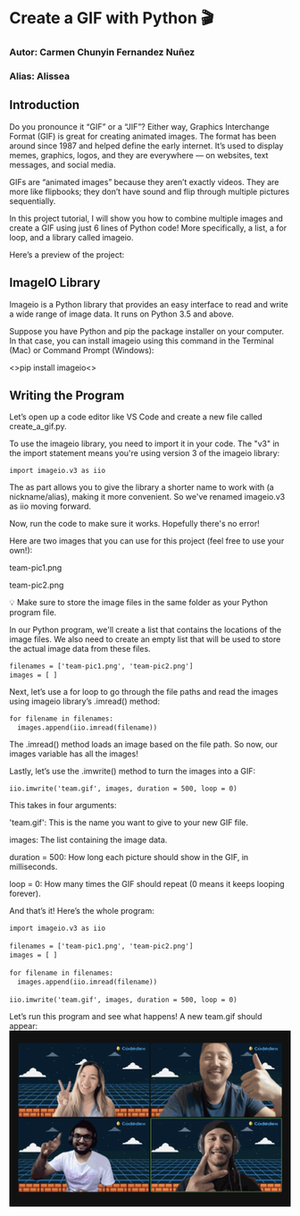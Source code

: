 # Create a GIF with Python 🎬
### Autor: Carmen Chunyin Fernandez Nuñez
### Alias: Alissea

## Introduction
Do you pronounce it “GIF” or a “JIF”? Either way, Graphics Interchange Format (GIF) is great for creating animated images. The format has been around since 1987 and helped define the early internet. It’s used to display memes, graphics, logos, and they are everywhere — on websites, text messages, and social media.

GIFs are “animated images” because they aren’t exactly videos. They are more like flipbooks; they don’t have sound and flip through multiple pictures sequentially.

In this project tutorial, I will show you how to combine multiple images and create a GIF using just 6 lines of Python code! More specifically, a list, a for loop, and a library called imageio.

Here’s a preview of the project:

## ImageIO Library
Imageio is a Python library that provides an easy interface to read and write a wide range of image data. It runs on Python 3.5 and above.

Suppose you have Python and pip the package installer on your computer. In that case, you can install imageio using this command in the Terminal (Mac) or Command Prompt (Windows):

<>pip install imageio<>

## Writing the Program
Let’s open up a code editor like VS Code and create a new file called create_a_gif.py.

To use the imageio library, you need to import it in your code. The "v3" in the import statement means you're using version 3 of the imageio library:
```
import imageio.v3 as iio
```

The as part allows you to give the library a shorter name to work with (a nickname/alias), making it more convenient. So we've renamed imageio.v3 as iio moving forward.

Now, run the code to make sure it works. Hopefully there's no error!

Here are two images that you can use for this project (feel free to use your own!):

team-pic1.png

team-pic2.png

💡 Make sure to store the image files in the same folder as your Python program file.

In our Python program, we'll create a list that contains the locations of the image files. We also need to create an empty list that will be used to store the actual image data from these files.
```
filenames = ['team-pic1.png', 'team-pic2.png']
images = [ ]
```

Next, let’s use a for loop to go through the file paths and read the images using imageio library’s .imread() method:
```
for filename in filenames:
  images.append(iio.imread(filename))
```
The .imread() method loads an image based on the file path. So now, our images variable has all the images!

Lastly, let’s use the .imwrite() method to turn the images into a GIF:
```
iio.imwrite('team.gif', images, duration = 500, loop = 0)
```
This takes in four arguments:

'team.gif': This is the name you want to give to your new GIF file.

images: The list containing the image data.

duration = 500: How long each picture should show in the GIF, in milliseconds.

loop = 0: How many times the GIF should repeat (0 means it keeps looping forever).

And that’s it! Here’s the whole program:
```
import imageio.v3 as iio

filenames = ['team-pic1.png', 'team-pic2.png']
images = [ ]

for filename in filenames:
  images.append(iio.imread(filename))

iio.imwrite('team.gif', images, duration = 500, loop = 0)
```
Let’s run this program and see what happens! A new team.gif should appear:
![](https://github.com/carmenxufdz/codedex/blob/main/python/Projects/Create%20a%20GIF/team.gif)